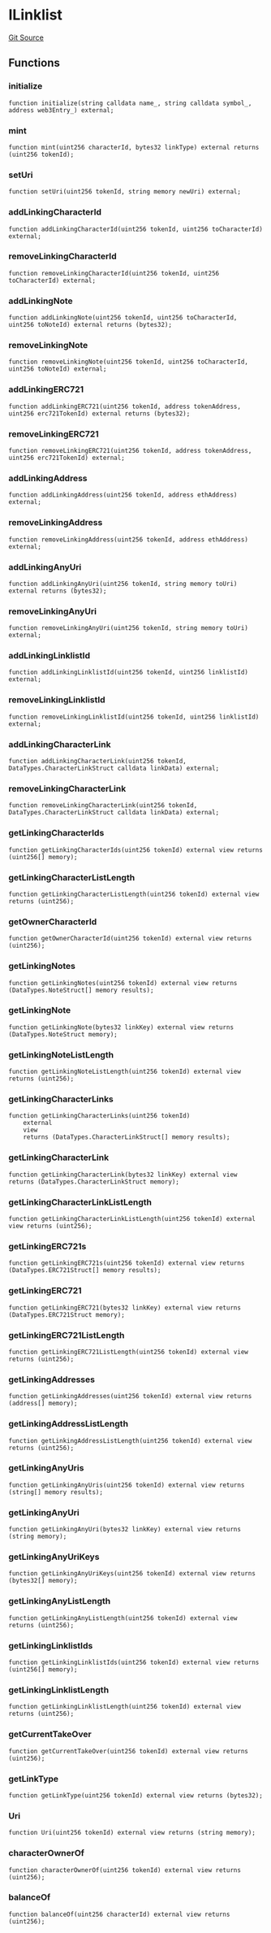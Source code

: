 # ILinklist
[Git Source](https://github.com/Crossbell-Box/Crossbell-Contracts/blob/1bc9213c7fb7853b038310c6b20bef0fd2cf388b/contracts/interfaces/ILinklist.sol)


## Functions
### initialize


```solidity
function initialize(string calldata name_, string calldata symbol_, address web3Entry_) external;
```

### mint


```solidity
function mint(uint256 characterId, bytes32 linkType) external returns (uint256 tokenId);
```

### setUri


```solidity
function setUri(uint256 tokenId, string memory newUri) external;
```

### addLinkingCharacterId


```solidity
function addLinkingCharacterId(uint256 tokenId, uint256 toCharacterId) external;
```

### removeLinkingCharacterId


```solidity
function removeLinkingCharacterId(uint256 tokenId, uint256 toCharacterId) external;
```

### addLinkingNote


```solidity
function addLinkingNote(uint256 tokenId, uint256 toCharacterId, uint256 toNoteId) external returns (bytes32);
```

### removeLinkingNote


```solidity
function removeLinkingNote(uint256 tokenId, uint256 toCharacterId, uint256 toNoteId) external;
```

### addLinkingERC721


```solidity
function addLinkingERC721(uint256 tokenId, address tokenAddress, uint256 erc721TokenId) external returns (bytes32);
```

### removeLinkingERC721


```solidity
function removeLinkingERC721(uint256 tokenId, address tokenAddress, uint256 erc721TokenId) external;
```

### addLinkingAddress


```solidity
function addLinkingAddress(uint256 tokenId, address ethAddress) external;
```

### removeLinkingAddress


```solidity
function removeLinkingAddress(uint256 tokenId, address ethAddress) external;
```

### addLinkingAnyUri


```solidity
function addLinkingAnyUri(uint256 tokenId, string memory toUri) external returns (bytes32);
```

### removeLinkingAnyUri


```solidity
function removeLinkingAnyUri(uint256 tokenId, string memory toUri) external;
```

### addLinkingLinklistId


```solidity
function addLinkingLinklistId(uint256 tokenId, uint256 linklistId) external;
```

### removeLinkingLinklistId


```solidity
function removeLinkingLinklistId(uint256 tokenId, uint256 linklistId) external;
```

### addLinkingCharacterLink


```solidity
function addLinkingCharacterLink(uint256 tokenId, DataTypes.CharacterLinkStruct calldata linkData) external;
```

### removeLinkingCharacterLink


```solidity
function removeLinkingCharacterLink(uint256 tokenId, DataTypes.CharacterLinkStruct calldata linkData) external;
```

### getLinkingCharacterIds


```solidity
function getLinkingCharacterIds(uint256 tokenId) external view returns (uint256[] memory);
```

### getLinkingCharacterListLength


```solidity
function getLinkingCharacterListLength(uint256 tokenId) external view returns (uint256);
```

### getOwnerCharacterId


```solidity
function getOwnerCharacterId(uint256 tokenId) external view returns (uint256);
```

### getLinkingNotes


```solidity
function getLinkingNotes(uint256 tokenId) external view returns (DataTypes.NoteStruct[] memory results);
```

### getLinkingNote


```solidity
function getLinkingNote(bytes32 linkKey) external view returns (DataTypes.NoteStruct memory);
```

### getLinkingNoteListLength


```solidity
function getLinkingNoteListLength(uint256 tokenId) external view returns (uint256);
```

### getLinkingCharacterLinks


```solidity
function getLinkingCharacterLinks(uint256 tokenId)
    external
    view
    returns (DataTypes.CharacterLinkStruct[] memory results);
```

### getLinkingCharacterLink


```solidity
function getLinkingCharacterLink(bytes32 linkKey) external view returns (DataTypes.CharacterLinkStruct memory);
```

### getLinkingCharacterLinkListLength


```solidity
function getLinkingCharacterLinkListLength(uint256 tokenId) external view returns (uint256);
```

### getLinkingERC721s


```solidity
function getLinkingERC721s(uint256 tokenId) external view returns (DataTypes.ERC721Struct[] memory results);
```

### getLinkingERC721


```solidity
function getLinkingERC721(bytes32 linkKey) external view returns (DataTypes.ERC721Struct memory);
```

### getLinkingERC721ListLength


```solidity
function getLinkingERC721ListLength(uint256 tokenId) external view returns (uint256);
```

### getLinkingAddresses


```solidity
function getLinkingAddresses(uint256 tokenId) external view returns (address[] memory);
```

### getLinkingAddressListLength


```solidity
function getLinkingAddressListLength(uint256 tokenId) external view returns (uint256);
```

### getLinkingAnyUris


```solidity
function getLinkingAnyUris(uint256 tokenId) external view returns (string[] memory results);
```

### getLinkingAnyUri


```solidity
function getLinkingAnyUri(bytes32 linkKey) external view returns (string memory);
```

### getLinkingAnyUriKeys


```solidity
function getLinkingAnyUriKeys(uint256 tokenId) external view returns (bytes32[] memory);
```

### getLinkingAnyListLength


```solidity
function getLinkingAnyListLength(uint256 tokenId) external view returns (uint256);
```

### getLinkingLinklistIds


```solidity
function getLinkingLinklistIds(uint256 tokenId) external view returns (uint256[] memory);
```

### getLinkingLinklistLength


```solidity
function getLinkingLinklistLength(uint256 tokenId) external view returns (uint256);
```

### getCurrentTakeOver


```solidity
function getCurrentTakeOver(uint256 tokenId) external view returns (uint256);
```

### getLinkType


```solidity
function getLinkType(uint256 tokenId) external view returns (bytes32);
```

### Uri


```solidity
function Uri(uint256 tokenId) external view returns (string memory);
```

### characterOwnerOf


```solidity
function characterOwnerOf(uint256 tokenId) external view returns (uint256);
```

### balanceOf


```solidity
function balanceOf(uint256 characterId) external view returns (uint256);
```

